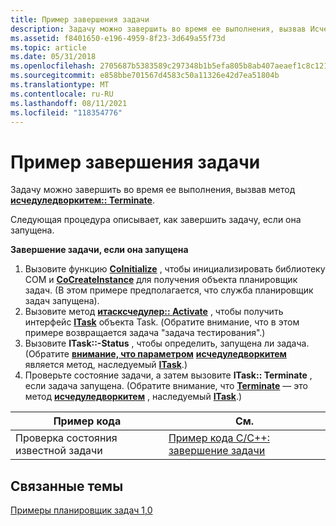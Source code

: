```yaml
---
title: Пример завершения задачи
description: Задачу можно завершить во время ее выполнения, вызвав Исчедуледворкитем Terminate.
ms.assetid: f8401650-e196-4959-8f23-3d649a55f73d
ms.topic: article
ms.date: 05/31/2018
ms.openlocfilehash: 2705687b5383589c297348b1b5efa805b8ab407aeaef1c8c1213b1f9f6b0e894
ms.sourcegitcommit: e858bbe701567d4583c50a11326e42d7ea51804b
ms.translationtype: MT
ms.contentlocale: ru-RU
ms.lasthandoff: 08/11/2021
ms.locfileid: "118354776"
---
```

# <a name="terminating-a-task-example"></a>Пример завершения задачи

Задачу можно завершить во время ее выполнения, вызвав метод [**исчедуледворкитем:: Terminate**](/windows/desktop/api/Mstask/nf-mstask-ischeduledworkitem-terminate).

Следующая процедура описывает, как завершить задачу, если она запущена.

**Завершение задачи, если она запущена**

1.  Вызовите функцию [**CoInitialize**](/windows/win32/api/objbase/nf-objbase-coinitialize) , чтобы инициализировать библиотеку COM и [**CoCreateInstance**](/windows/win32/api/combaseapi/nf-combaseapi-cocreateinstance) для получения объекта планировщик задач. (В этом примере предполагается, что служба планировщик задач запущена).
2.  Вызовите метод [**итасксчедулер:: Activate**](/windows/desktop/api/Mstask/nf-mstask-itaskscheduler-activate) , чтобы получить интерфейс [**ITask**](/windows/desktop/api/Mstask/nn-mstask-itask) объекта Task. (Обратите внимание, что в этом примере возвращается задача "задача тестирования".)
3.  Вызовите **ITask::-Status** , чтобы определить, запущена ли задача. (Обратите [**внимание, что параметром**](/windows/desktop/api/Mstask/nf-mstask-ischeduledworkitem-getstatus) [**исчедуледворкитем**](/windows/desktop/api/Mstask/nn-mstask-ischeduledworkitem) является метод, наследуемый [**ITask**](/windows/desktop/api/Mstask/nn-mstask-itask).)
4.  Проверьте состояние задачи, а затем вызовите **ITask:: Terminate** , если задача запущена. (Обратите внимание, что [**Terminate**](/windows/desktop/api/Mstask/nf-mstask-ischeduledworkitem-terminate) — это метод [**исчедуледворкитем**](/windows/desktop/api/Mstask/nn-mstask-ischeduledworkitem) , наследуемый [**ITask**](/windows/desktop/api/Mstask/nn-mstask-itask).)



| Пример кода                | См.                                                                               |
|--------------------------------------|-----------------------------------------------------------------------------------|
| Проверка состояния известной задачи | [Пример кода C/C++: завершение задачи](c-c-code-example-terminating-a-task.md) |



 

## <a name="related-topics"></a>Связанные темы

<dl> <dt>

[Примеры планировщик задач 1,0](task-scheduler-1-0-examples.md)
</dt> </dl>

 

 